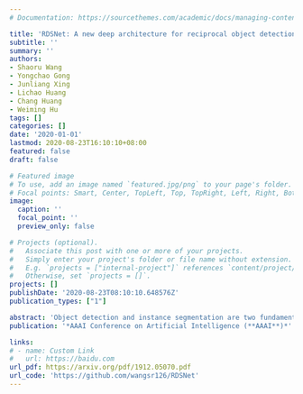 ```yaml
---
# Documentation: https://sourcethemes.com/academic/docs/managing-content/

title: 'RDSNet: A new deep architecture for reciprocal object detection and instance segmentation'
subtitle: ''
summary: ''
authors:
- Shaoru Wang
- Yongchao Gong
- Junliang Xing
- Lichao Huang
- Chang Huang
- Weiming Hu
tags: []
categories: []
date: '2020-01-01'
lastmod: 2020-08-23T16:10:10+08:00
featured: false
draft: false

# Featured image
# To use, add an image named `featured.jpg/png` to your page's folder.
# Focal points: Smart, Center, TopLeft, Top, TopRight, Left, Right, BottomLeft, Bottom, BottomRight.
image:
  caption: ''
  focal_point: ''
  preview_only: false

# Projects (optional).
#   Associate this post with one or more of your projects.
#   Simply enter your project's folder or file name without extension.
#   E.g. `projects = ["internal-project"]` references `content/project/deep-learning/index.md`.
#   Otherwise, set `projects = []`.
projects: []
publishDate: '2020-08-23T08:10:10.648576Z'
publication_types: ["1"]

abstract: 'Object detection and instance segmentation are two fundamental computer vision tasks. They are closely correlated but their relations have not yet been fully explored in most previous work. This paper presents RDSNet, a novel deep architecture for reciprocal object detection and instance segmentation. To reciprocate these two tasks, we design a two-stream structure to learn features on both the object level (i.e., bounding boxes) and the pixel level (i.e., instance masks) jointly. Within this structure, information from the two streams is fused alternately, namely information on the object level introduces the awareness of instance and translation variance to the pixel level, and information on the pixel level refines the localization accuracy of objects on the object level in return. Specifically, a correlation module and a cropping module are proposed to yield instance masks, as well as a mask based boundary refinement module for more accurate bounding boxes. Extensive experimental analyses and comparisons on the COCO dataset demonstrate the effectiveness and efficiency of RDSNet. The source code is available at https://github.com/wangsr126/RDSNet.'
publication: '*AAAI Conference on Artificial Intelligence (**AAAI**)*'

links:
# - name: Custom Link
#   url: https://baidu.com
url_pdf: https://arxiv.org/pdf/1912.05070.pdf
url_code: 'https://github.com/wangsr126/RDSNet'
---
```

